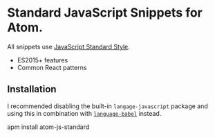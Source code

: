 # Standard JavaScript Snippets for Atom.

All snippets use [JavaScript Standard Style](http://standardjs.com).

- ES2015+ features
- Common React patterns

## Installation

I recommended disabling the built-in `langage-javascript` package and using this in
combination with [`language-babel`](https://atom.io/packages/language-babel) instead.

   apm install atom-js-standard
